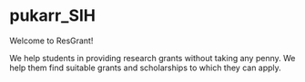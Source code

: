 # pukarr_SIH

Welcome to ResGrant!

We help students in providing research grants without taking any penny. We help them find suitable grants and scholarships to which they can apply. 